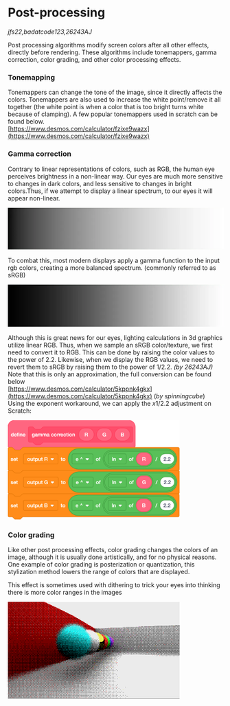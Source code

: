 # Post-processing
*jfs22,badatcode123,26243AJ*

Post processing algorithms modify screen colors after all other effects, directly before rendering. These algorithms include tonemappers, gamma correction, color grading, and other color processing effects.

### Tonemapping

Tonemappers can change the tone of the image, since it directly affects the colors. Tonemappers are also used to increase the white point/remove it all together (the white point is when a color that is too bright turns white because of clamping). A few popular tonemappers used in scratch can be found below.  
[https://www.desmos.com/calculator/fzixe9wazx](https://www.desmos.com/calculator/fzixe9wazx)

### Gamma correction

Contrary to linear representations of colors, such as RGB, the human eye perceives brightness in a non-linear way. Our eyes are much more sensitive to changes in dark colors, and less sensitive to changes in bright colors.Thus, if we attempt to display a linear spectrum, to our eyes it will appear non-linear.   

<img src="../images/image77.png">

To combat this, most modern displays apply a gamma function to the input rgb colors, creating a more balanced spectrum. (commonly referred to as sRGB)  

<img src="../images/image61.png">

Although this is great news for our eyes, lighting calculations in 3d graphics utilize linear RGB. Thus, when we sample an sRGB color/texture, we first need to convert it to RGB. This can be done by raising the color values to the power of 2.2. Likewise, when we display the RGB values, we need to revert them to sRGB by raising them to the power of 1/2.2. *(by 26243AJ)*  
Note that this is only an approximation, the full conversion can be found below  
[https://www.desmos.com/calculator/5kppnk4gkx](https://www.desmos.com/calculator/5kppnk4gkx) (*by spinningcube*)  
Using the exponent workaround, we can apply the *x*1/2.2 adjustment on Scratch:

<img src="../images/image89.png" width="400">

### Color grading

Like other post processing effects, color grading changes the colors of an image, although it is usually done artistically, and for no physical reasons. One example of color grading is posterization or quantization, this stylization method lowers the range of colors that are displayed. 

This effect is sometimes used with dithering to trick your eyes into thinking there is more color ranges in the images   

<img src="../images/image62.png" width="400">